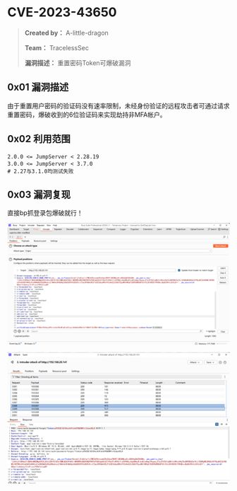 # CVE-2023-43650

> **Created by：** A-little-dragon
>
> **Team：** TracelessSec
>
> **漏洞描述：** 重置密码Token可爆破漏洞



## **0x01 漏洞描述**

由于重置用户密码的验证码没有速率限制，未经身份验证的远程攻击者可通过请求重置密码，爆破收到的6位验证码来实现劫持非MFA帐户。

## **0x02 利用范围**

```text
2.0.0 <= JumpServer < 2.28.19
3.0.0 <= JumpServer < 3.7.0
# 2.27与3.1.0均测试失败
```

## **0x03 漏洞复现**

直接bp抓登录包爆破就行！

![Untitled](image/Untitled.png)

![Untitled](image/Untitled%201.png)
